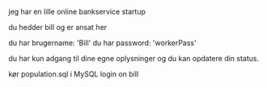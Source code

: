 jeg har en lille online bankservice startup

du hedder bill og er ansat her

du har brugername: 'Bill'
du har password: 'workerPass'

du har kun adgang til dine egne oplysninger og du kan opdatere din status.


kør population.sql i MySQL
login on bill
